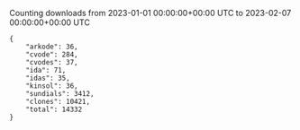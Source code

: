
Counting downloads from 2023-01-01 00:00:00+00:00 UTC to 2023-02-07 00:00:00+00:00 UTC

```
{
    "arkode": 36,
    "cvode": 284,
    "cvodes": 37,
    "ida": 71,
    "idas": 35,
    "kinsol": 36,
    "sundials": 3412,
    "clones": 10421,
    "total": 14332
}
```
